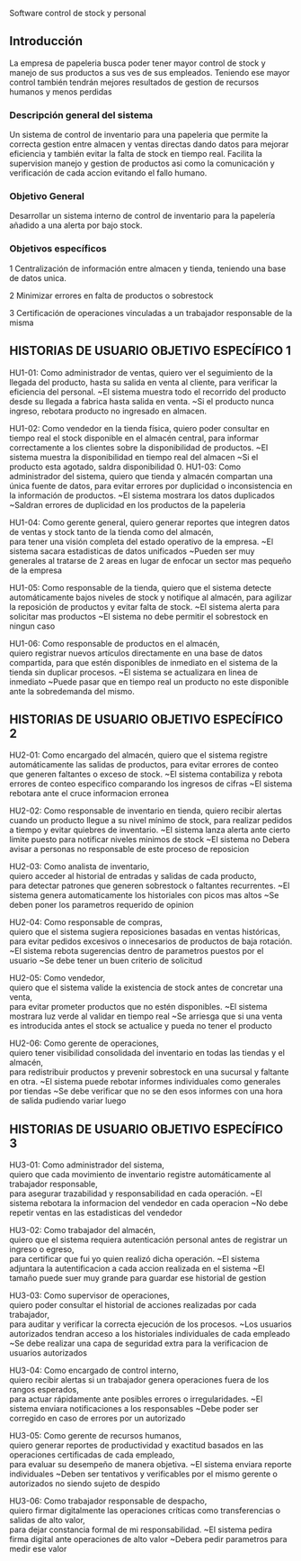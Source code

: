 Software control de stock y personal


## Introducción
La empresa de papeleria busca poder tener mayor control de stock y manejo de sus productos a sus ves de sus empleados. Teniendo ese mayor control también tendrán mejores resultados de gestion de recursos humanos y menos perdidas
### Descripción general del sistema
Un sistema de control de inventario para una papeleria que permite la correcta gestion entre almacen y ventas directas dando datos para mejorar eficiencia y también evitar la falta de stock en tiempo real. Facilita la supervision manejo y gestion de productos asi como la comunicación y verificación de cada accion evitando el fallo humano. 

### Objetivo General

Desarrollar un sistema interno de control de inventario para la papelería añadido a una alerta por bajo stock. 

### Objetivos específicos

1 Centralización de información entre almacen y tienda, teniendo una base de datos unica.

2 Minimizar errores en falta de productos o sobrestock

3 Certificación de operaciones vinculadas a un trabajador responsable de la misma



## HISTORIAS DE USUARIO OBJETIVO ESPECÍFICO 1

HU1-01: Como administrador de ventas, 
        quiero ver el seguimiento de la llegada del producto, hasta su salida en venta al cliente,
        para verificar la eficiencia del personal. 
 ~El sistema muestra todo el recorrido del producto desde su llegada a fabrica hasta salida en venta.
 ~Si el producto nunca ingreso, rebotara producto no ingresado en almacen.

HU1-02: Como vendedor en la tienda física,
        quiero poder consultar en tiempo real el stock disponible en el almacén central, 
        para informar correctamente a los clientes sobre la disponibilidad de productos. 
 ~El sistema muestra la disponibilidad en tiempo real del almacen 
 ~Si el producto esta agotado, saldra disponibilidad 0. 
HU1-03: Como administrador del sistema,
        quiero que tienda y almacén compartan una única fuente de datos,
        para evitar errores por duplicidad o inconsistencia en la información de productos.
 ~El sistema mostrara los datos duplicados 
 ~Saldran errores de duplicidad en los productos de la papeleria

HU1-04: Como gerente general,
        quiero generar reportes que integren datos de ventas y stock tanto de la tienda como del almacén,  
        para tener una visión completa del estado operativo de la empresa.
 ~El sistema sacara estadisticas de datos unificados
 ~Pueden ser muy generales al tratarse de 2 areas en lugar de enfocar un sector mas pequeño de la empresa

HU1-05: Como responsable de la tienda, 
        quiero que el sistema detecte automáticamente bajos niveles de stock y notifique al almacén,
        para agilizar la reposición de productos y evitar falta de stock.
 ~El sistema alerta para solicitar mas productos
 ~El sistema no debe permitir el sobrestock en ningun caso

HU1-06: Como responsable de productos en el almacén,  
        quiero registrar nuevos artículos directamente en una base de datos compartida,
        para que estén disponibles de inmediato en el sistema de la tienda sin duplicar procesos.
 ~El sistema se actualizara en linea de inmediato
 ~Puede pasar que en tiempo real un producto no este disponible ante la sobredemanda del mismo.
## HISTORIAS DE USUARIO OBJETIVO ESPECÍFICO 2

HU2-01: Como encargado del almacén,
        quiero que el sistema registre automáticamente las salidas de productos, 
        para evitar errores de conteo que generen faltantes o exceso de stock. 
 ~El sistema contabiliza y rebota errores de conteo especifico comparando los ingresos de cifras
 ~El sistema rebotara ante el cruce informacion erronea

HU2-02: Como responsable de inventario en tienda,
        quiero recibir alertas cuando un producto llegue a su nivel mínimo de stock, 
        para realizar pedidos a tiempo y evitar quiebres de inventario.
 ~El sistema lanza alerta ante cierto limite puesto para notificar niveles minimos de stock
 ~El sistema no Debera avisar a personas no responsable de este proceso de reposicion 

HU2-03: Como analista de inventario,  
        quiero acceder al historial de entradas y salidas de cada producto,  
        para detectar patrones que generen sobrestock o faltantes recurrentes.
 ~El sistema genera automaticamente los historiales con picos mas altos 
 ~Se deben poner los parametros requerido de opinion

HU2-04: Como responsable de compras,  
        quiero que el sistema sugiera reposiciones basadas en ventas históricas,  
        para evitar pedidos excesivos o innecesarios de productos de baja rotación.
 ~El sistema rebota sugerencias dentro de parametros puestos por el usuario
 ~Se debe tener un buen criterio de solicitud 

HU2-05: Como vendedor,  
        quiero que el sistema valide la existencia de stock antes de concretar una venta,  
        para evitar prometer productos que no estén disponibles.
 ~El sistema mostrara luz verde al validar en tiempo real 
 ~Se arriesga que si una venta es introducida antes el stock se actualice y pueda no tener el producto

HU2-06: Como gerente de operaciones,  
        quiero tener visibilidad consolidada del inventario en todas las tiendas y el almacén,  
        para redistribuir productos y prevenir sobrestock en una sucursal y faltante en otra.
 ~El sistema puede rebotar informes individuales como generales por tiendas 
 ~Se debe verificar que no se den esos informes con una hora de salida pudiendo variar luego


 
## HISTORIAS DE USUARIO OBJETIVO ESPECÍFICO 3
HU3-01: Como administrador del sistema,  
        quiero que cada movimiento de inventario registre automáticamente al trabajador responsable,  
        para asegurar trazabilidad y responsabilidad en cada operación.
 ~El sistema rebotara la informacion del vendedor en cada operacion
 ~No debe repetir ventas en las estadisticas del vendedor

HU3-02: Como trabajador del almacén,  
        quiero que el sistema requiera autenticación personal antes de registrar un ingreso o egreso,  
        para certificar que fui yo quien realizó dicha operación.
 ~El sistema adjuntara la autentificacion a cada accion realizada en el sistema
 ~El tamaño puede suer muy grande para guardar ese historial de gestion

HU3-03: Como supervisor de operaciones,  
        quiero poder consultar el historial de acciones realizadas por cada trabajador,  
        para auditar y verificar la correcta ejecución de los procesos.
 ~Los usuarios autorizados tendran acceso a los historiales individuales de cada empleado
 ~Se debe realizar una capa de seguridad extra para la verificacion de usuarios autorizados

HU3-04: Como encargado de control interno,  
        quiero recibir alertas si un trabajador genera operaciones fuera de los rangos esperados,  
        para actuar rápidamente ante posibles errores o irregularidades.
 ~El sistema enviara notificaciones a los responsables 
 ~Debe poder ser corregido en caso de errores por un autorizado

HU3-05: Como gerente de recursos humanos,  
        quiero generar reportes de productividad y exactitud basados en las operaciones certificadas de cada empleado,  
        para evaluar su desempeño de manera objetiva.
 ~El sistema enviara reporte individuales 
 ~Deben ser tentativos y verificables por el mismo gerente o autorizados no siendo sujeto de despido 

HU3-06: Como trabajador responsable de despacho,  
        quiero firmar digitalmente las operaciones críticas como transferencias o salidas de alto valor,  
        para dejar constancia formal de mi responsabilidad.
 ~El sistema pedira firma digital ante operaciones de alto valor
 ~Debera pedir parametros para medir ese valor

